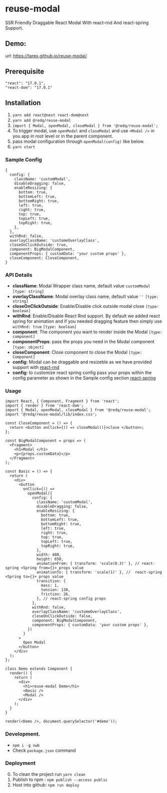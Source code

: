 # reuse-modal

SSR Friendly Draggable React Modal With react-rnd And react-spring Support.

## Demo:

url: https://tarex.github.io/reuse-modal/

## Prerequisite

```
"react": "17.0.1",
"react-dom": "17.0.1"
```

## Installation

1. `yarn add react@next react-dom@next`
2. `yarn add @redq/reuse-modal`
3. `import { Modal, openModal, closeModal } from '@redq/reuse-modal';`
4. To trigger modal, use `openModal` and `closeModal` and use `<Modal />` in you app in root level or in the parent component.
5. pass modal configuration through `openModal(config)` like below.
6. `yarn start`

### Sample Config

```
{
  config: {
    className: 'customModal',
    disableDragging: false,
    enableResizing: {
      bottom: true,
      bottomLeft: true,
      bottomRight: true,
      left: true,
      right: true,
      top: true,
      topLeft: true,
      topRight: true,
    },
  },
  withRnd: false,
  overlayClassName: 'customeOverlayClass',
  closeOnClickOutside: true,
  component: BigModalComponent,
  componentProps: { customData: 'your custom props' },
  closeComponent: CloseComponent,
}
```

### API Details

- **className**: Modal Wrapper class name, default value `customModal` `[type: string]`
- **overlayClassName**: Modal overlay class name, default value `''` `[type: string]`
- **closeOnClickOutside**: Enable/Disable click outside modal close `[type: boolean]`
- **withRnd**: Enable/Disable React Rnd support. By default we added react spring for animation and if you needed dragging feature then simply use `withRnd: true` `[type: boolean]`
- **component**: The component you want to render inside the Modal `[type: component]`
- **componentProps**: pass the props you need in the Modal component `[type: object]`
- **closeComponent**: Close component to close the Modal `[type: Component]`
- **config**: Modal can be draggable and resizeble as we have provided support with [react-rnd](https://github.com/bokuweb/react-rnd)
- **config**: to customize react spring config pass your props within the config parameter as shown in the Sample config section [react-spring](https://github.com/react-spring/react-spring)

### Usage

```
import React, { Component, Fragment } from 'react';
import { render } from 'react-dom';
import { Modal, openModal, closeModal } from '@redq/reuse-modal';
import '@redq/reuse-modal/lib/index.css';

const CloseComponent = () => {
  return <button onClick={() => closeModal()}>close </button>;
};

const BigModalComponent = props => (
  <Fragment>
    <h1>Modal </h1>
    <p>{props.customData}</p>
  </Fragment>
);

const Basic = () => {
  return (
    <div>
      <button
        onClick={() =>
          openModal({
            config: {
              className: 'customModal',
              disableDragging: false,
              enableResizing: {
                bottom: true,
                bottomLeft: true,
                bottomRight: true,
                left: true,
                right: true,
                top: true,
                topLeft: true,
                topRight: true,
              },
              width: 480,
              height: 650,
              animationFrom: { transform: 'scale(0.3)' }, // react-spring <Spring from={}> props value
              animationTo: { transform: 'scale(1)' }, //  react-spring <Spring to={}> props value
              transition: {
                mass: 1,
                tension: 130,
                friction: 26,
              }, // react-spring config props
            },
            withRnd: false,
            overlayClassName: 'customeOverlayClass',
            closeOnClickOutside: false,
            component: BigModalComponent,
            componentProps: { customData: 'your custom props' },
          })
        }
      >
        Open Modal
      </button>
    </div>
  );
};

class Demo extends Component {
  render() {
    return (
      <div>
        <h1>reuse-modal Demo</h1>
        <Basic />
        <Modal />
      </div>
    );
  }
}

render(<Demo />, document.querySelector('#demo'));

```

### Development.

- `npm i -g nwb`
- Check `package.json` command

### Deployment

0. To clean the project run `yarn clean`
1. Publish to npm : `npm publish --access public`
2. Host into github: `npm run deploy`
